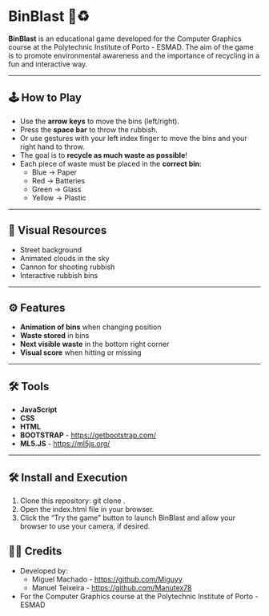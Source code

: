 # BinBlast 🎯♻️

**BinBlast** is an educational game developed for the Computer Graphics course at the Polytechnic Institute of Porto - ESMAD. The aim of the game is to promote environmental awareness and the importance of recycling in a fun and interactive way.

---

## 🕹️ How to Play

- Use the **arrow keys** to move the bins (left/right).
- Press the **space bar** to throw the rubbish.
- Or use gestures with your left index finger to move the bins and your right hand to throw.
- The goal is to **recycle as much waste as possible**!
- Each piece of waste must be placed in the **correct bin**:
  - Blue → Paper
  - Red → Batteries
  - Green → Glass
  - Yellow → Plastic
    
---

## 🎨 Visual Resources

- Street background
- Animated clouds in the sky
- Cannon for shooting rubbish
- Interactive rubbish bins

---

## ⚙️ Features

- **Animation of bins** when changing position
- **Waste stored** in bins
- **Next visible waste** in the bottom right corner
- **Visual score** when hitting or missing
  
---

## 🛠️ Tools

- **JavaScript**
- **CSS**
- **HTML**
- **BOOTSTRAP** - https://getbootstrap.com/
- **ML5.JS** - https://ml5js.org/

---

## 🛠️ Install and Execution

1. Clone this repository: git clone <repository-url>.
2. Open the index.html file in your browser.
3. Click the “Try the game” button to launch BinBlast and allow your browser to use your camera, if desired.

## 👨‍💻 Credits

- Developed by:
  - Miguel Machado - https://github.com/Miguyy
  - Manuel Teixeira - https://github.com/Manutex78
- For the Computer Graphics course at the Polytechnic Institute of Porto - ESMAD
